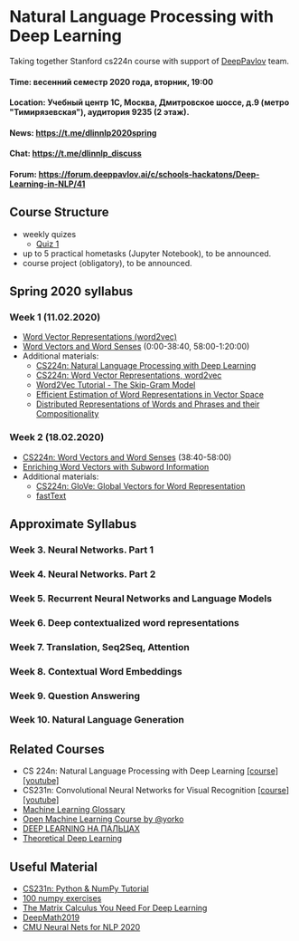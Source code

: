 # Natural Language Processing with Deep Learning
Taking together Stanford cs224n course with support of [DeepPavlov](https://deeppavlov.ai/) team.

#### Time: весенний семестр 2020 года, вторник, 19:00

#### Location: Учебный центр 1С, Москва, Дмитровское шоссе, д.9 (метро "Тимирязевская"), аудитория 9235 (2 этаж).

#### News: https://t.me/dlinnlp2020spring

#### Chat: https://t.me/dlinnlp_discuss

#### Forum: https://forum.deeppavlov.ai/c/schools-hackatons/Deep-Learning-in-NLP/41

## Course Structure

* weekly quizes
  * [Quiz 1](https://forms.gle/2Gjgq1ot1dFhQsNZ7)
* up to 5 practical hometasks (Jupyter Notebook), to be announced.
* course project (obligatory), to be announced.

## Spring 2020 syllabus 

### Week 1 (11.02.2020)

* [Word Vector Representations (word2vec)](https://youtu.be/8rXD5-xhemo)
* [Word Vectors and Word Senses](https://youtu.be/kEMJRjEdNzM) (0:00-38:40, 58:00-1:20:00)
* Additional materials:
  * [CS224n: Natural Language Processing with Deep Learning](https://youtu.be/OQQ-W_63UgQ)
  * [CS224n: Word Vector Representations, word2vec](https://youtu.be/ERibwqs9p38)
  * [Word2Vec Tutorial - The Skip-Gram Model](http://mccormickml.com/2016/04/19/word2vec-tutorial-the-skip-gram-model)
  * [Efficient Estimation of Word Representations in Vector Space](https://arxiv.org/pdf/1301.3781.pdf)
  * [Distributed Representations of Words and Phrases and their Compositionality](https://arxiv.org/pdf/1310.4546.pdf)
 
### Week 2 (18.02.2020)
 
 * [CS224n: Word Vectors and Word Senses](https://youtu.be/kEMJRjEdNzM) (38:40-58:00)
 * [Enriching Word Vectors with Subword Information](https://www.mitpressjournals.org/doi/pdfplus/10.1162/tacl_a_00051)
 * Additional materials:
    * [CS224n: GloVe: Global Vectors for Word Representation](https://youtu.be/ASn7ExxLZws)
    * [fastText](https://youtu.be/CHcExDsDeHU)

## Approximate Syllabus
    
### Week 3. Neural Networks. Part 1
  
### Week 4. Neural Networks. Part 2
  
### Week 5. Recurrent Neural Networks and Language Models
  
### Week 6. Deep contextualized word representations
  
### Week 7. Translation, Seq2Seq, Attention

### Week 8. Contextual Word Embeddings

### Week 9. Question Answering

### Week 10. Natural Language Generation

## Related Courses
* CS 224n: Natural Language Processing with Deep Learning [[course]](http://web.stanford.edu/class/cs224n/) [[youtube]](https://www.youtube.com/playlist?list=PLoROMvodv4rOhcuXMZkNm7j3fVwBBY42z)
* CS231n: Convolutional Neural Networks for Visual Recognition [[course]](http://cs231n.stanford.edu/) [[youtube]](https://www.youtube.com/playlist?list=PL3FW7Lu3i5JvHM8ljYj-zLfQRF3EO8sYv)
* [Machine Learning Glossary](https://clck.ru/FFZ2x)
* [Open Machine Learning Course by @yorko](http://mlcourse.ai)
* [DEEP LEARNING НА ПАЛЬЦАХ](http://dlcourse.ai)
* [Theoretical Deep Learning](https://github.com/deepmipt/tdl4)

## Useful Material
* [CS231n: Python & NumPy Tutorial](https://clck.ru/FKKEy)
* [100 numpy exercises](http://github.com/rougier/numpy-100)
* [The Matrix Calculus You Need For Deep Learning](https://arxiv.org/abs/1802.01528)
* [DeepMath2019](https://www.youtube.com/playlist?list=PLWQvhvMdDChzsThHFe4lYAff3pu2m0v2H)
* [CMU Neural Nets for NLP 2020](https://www.youtube.com/playlist?list=PL8PYTP1V4I8CJ7nMxMC8aXv8WqKYwj-aJ)
